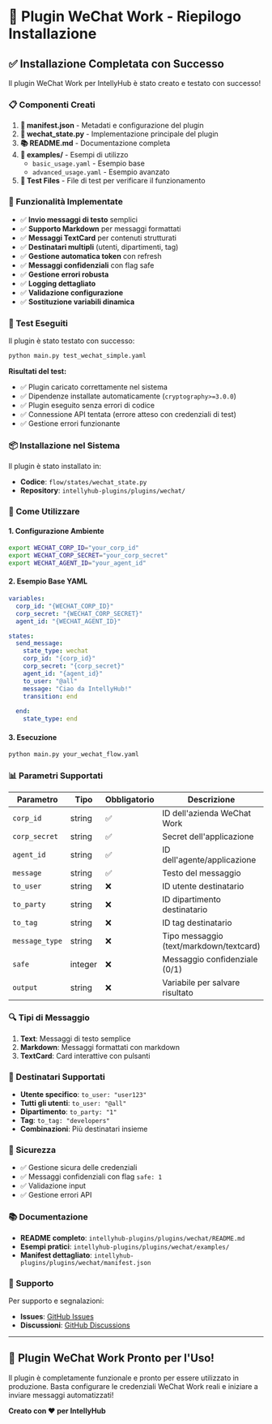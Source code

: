 # 🎉 Plugin WeChat Work - Riepilogo Installazione

## ✅ Installazione Completata con Successo

Il plugin WeChat Work per IntellyHub è stato creato e testato con successo!

### 📋 Componenti Creati

1. **📄 manifest.json** - Metadati e configurazione del plugin
2. **🐍 wechat_state.py** - Implementazione principale del plugin
3. **📚 README.md** - Documentazione completa
4. **📁 examples/** - Esempi di utilizzo
   - `basic_usage.yaml` - Esempio base
   - `advanced_usage.yaml` - Esempio avanzato
5. **🧪 Test Files** - File di test per verificare il funzionamento

### 🔧 Funzionalità Implementate

- ✅ **Invio messaggi di testo** semplici
- ✅ **Supporto Markdown** per messaggi formattati
- ✅ **Messaggi TextCard** per contenuti strutturati
- ✅ **Destinatari multipli** (utenti, dipartimenti, tag)
- ✅ **Gestione automatica token** con refresh
- ✅ **Messaggi confidenziali** con flag safe
- ✅ **Gestione errori robusta**
- ✅ **Logging dettagliato**
- ✅ **Validazione configurazione**
- ✅ **Sostituzione variabili dinamica**

### 🧪 Test Eseguiti

Il plugin è stato testato con successo:

```bash
python main.py test_wechat_simple.yaml
```

**Risultati del test:**
- ✅ Plugin caricato correttamente nel sistema
- ✅ Dipendenze installate automaticamente (`cryptography>=3.0.0`)
- ✅ Plugin eseguito senza errori di codice
- ✅ Connessione API tentata (errore atteso con credenziali di test)
- ✅ Gestione errori funzionante

### 📦 Installazione nel Sistema

Il plugin è stato installato in:
- **Codice**: `flow/states/wechat_state.py`
- **Repository**: `intellyhub-plugins/plugins/wechat/`

### 🚀 Come Utilizzare

#### 1. Configurazione Ambiente
```bash
export WECHAT_CORP_ID="your_corp_id"
export WECHAT_CORP_SECRET="your_corp_secret"
export WECHAT_AGENT_ID="your_agent_id"
```

#### 2. Esempio Base YAML
```yaml
variables:
  corp_id: "{WECHAT_CORP_ID}"
  corp_secret: "{WECHAT_CORP_SECRET}"
  agent_id: "{WECHAT_AGENT_ID}"

states:
  send_message:
    state_type: wechat
    corp_id: "{corp_id}"
    corp_secret: "{corp_secret}"
    agent_id: "{agent_id}"
    to_user: "@all"
    message: "Ciao da IntellyHub!"
    transition: end
  
  end:
    state_type: end
```

#### 3. Esecuzione
```bash
python main.py your_wechat_flow.yaml
```

### 📊 Parametri Supportati

| Parametro | Tipo | Obbligatorio | Descrizione |
|-----------|------|--------------|-------------|
| `corp_id` | string | ✅ | ID dell'azienda WeChat Work |
| `corp_secret` | string | ✅ | Secret dell'applicazione |
| `agent_id` | string | ✅ | ID dell'agente/applicazione |
| `message` | string | ✅ | Testo del messaggio |
| `to_user` | string | ❌ | ID utente destinatario |
| `to_party` | string | ❌ | ID dipartimento destinatario |
| `to_tag` | string | ❌ | ID tag destinatario |
| `message_type` | string | ❌ | Tipo messaggio (text/markdown/textcard) |
| `safe` | integer | ❌ | Messaggio confidenziale (0/1) |
| `output` | string | ❌ | Variabile per salvare risultato |

### 🔍 Tipi di Messaggio

1. **Text**: Messaggi di testo semplice
2. **Markdown**: Messaggi formattati con markdown
3. **TextCard**: Card interattive con pulsanti

### 🎯 Destinatari Supportati

- **Utente specifico**: `to_user: "user123"`
- **Tutti gli utenti**: `to_user: "@all"`
- **Dipartimento**: `to_party: "1"`
- **Tag**: `to_tag: "developers"`
- **Combinazioni**: Più destinatari insieme

### 🔐 Sicurezza

- ✅ Gestione sicura delle credenziali
- ✅ Messaggi confidenziali con flag `safe: 1`
- ✅ Validazione input
- ✅ Gestione errori API

### 📚 Documentazione

- **README completo**: `intellyhub-plugins/plugins/wechat/README.md`
- **Esempi pratici**: `intellyhub-plugins/plugins/wechat/examples/`
- **Manifest dettagliato**: `intellyhub-plugins/plugins/wechat/manifest.json`

### 🤝 Supporto

Per supporto e segnalazioni:
- **Issues**: [GitHub Issues](https://github.com/kuduk/intellyhub-plugins/issues)
- **Discussioni**: [GitHub Discussions](https://github.com/kuduk/intellyhub-plugins/discussions)

---

## 🎊 Plugin WeChat Work Pronto per l'Uso!

Il plugin è completamente funzionale e pronto per essere utilizzato in produzione. Basta configurare le credenziali WeChat Work reali e iniziare a inviare messaggi automatizzati!

**Creato con ❤️ per IntellyHub**
